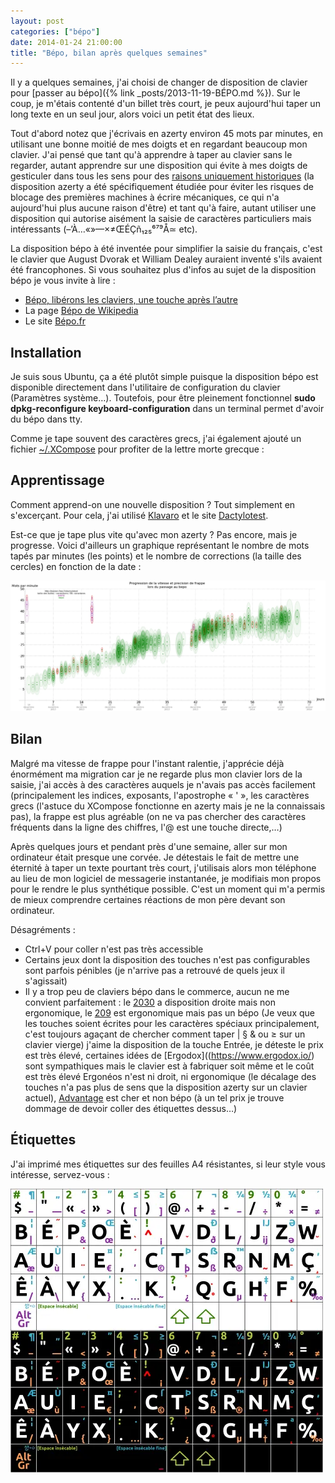```yaml
---
layout: post
categories: ["bépo"]
date: 2014-01-24 21:00:00
title: "Bépo, bilan après quelques semaines"
---
```


Il y a quelques semaines, j'ai choisi de changer de disposition de
clavier pour [passer au bépo]({% link _posts/2013-11-19-BÉPO.md %}).
Sur le coup, je m'étais contenté d'un billet
très court, je peux aujourd'hui taper un long texte en un seul jour,
alors voici un petit état des lieux.

Tout d'abord notez que j'écrivais en azerty environ 45 mots par minutes,
en utilisant une bonne moitié de mes doigts et en regardant beaucoup mon
clavier. J'ai pensé que tant qu'à apprendre à taper au clavier sans le
regarder, autant apprendre sur une disposition qui évite à mes doigts de
gesticuler dans tous les sens pour des
[raisons uniquement historiques](https://fr.wikipedia.org/wiki/AZERTY#Histoire)
(la disposition azerty a été spécifiquement
étudiée pour éviter les risques de blocage des premières machines à
écrire mécaniques, ce qui n'a aujourd'hui plus aucune raison d'être) et
tant qu'à faire, autant utiliser une disposition qui autorise aisément
la saisie de caractères particuliers mais intéressants (–’À…«»—×≠ŒÉÇñ₁₂₅⁶⁷⁹Å≃ etc).

La disposition bépo à été inventée pour simplifier la saisie du
français, c'est le clavier que August Dvorak et William Dealey auraient
inventé s'ils avaient été francophones. Si vous souhaitez plus d'infos
au sujet de la disposition bépo je vous invite à lire :

-   [Bépo, libérons les claviers, une touche après l’autre](http://www.framablog.org/index.php/post/2011/12/19/bepo-clavier-libre-ploum)
-   La page [Bépo de Wikipedia](https://fr.wikipedia.org/wiki/B%C3%A9po)
-   Le site [Bépo.fr](http://bepo.fr/)

## Installation

Je suis sous Ubuntu, ça a été plutôt simple puisque la disposition bépo
est disponible directement dans l'utilitaire de configuration du clavier
(Paramètres système…). Toutefois, pour être pleinement fonctionnel
**sudo dpkg-reconfigure keyboard-configuration** dans un terminal permet
d'avoir du bépo dans tty.

Comme je tape souvent des caractères grecs, j'ai également ajouté un
fichier [\~/.XCompose](/assets/images/bepo/XCompose.txt) pour profiter de la lettre morte grecque :

## Apprentissage

Comment apprend-on une nouvelle disposition ? Tout simplement en
s'excerçant. Pour cela, j'ai utilisé [Klavaro](http://klavaro.sourceforge.net/fr/index.html) et le site
[Dactylotest](http://tazzon.free.fr/dactylotest/).

Est-ce que je tape plus vite qu'avec mon azerty ? Pas encore, mais je
progresse. Voici d'ailleurs un graphique représentant le nombre de mots
tapés par minutes (les points) et le nombre de corrections (la taille
des cercles) en fonction de la date :

![preview](/assets/images/bepo/progression_bepo_1.webp)

## Bilan

Malgré ma vitesse de frappe pour l'instant ralentie, j'apprécie déjà
énormément ma migration car je ne regarde plus mon clavier lors de la
saisie, j'ai accès à des caractères auquels je n'avais pas accès
facilement (principalement les indices, exposants, l'apostrophe « ' »,
les caractères grecs (l'astuce du XCompose fonctionne en azerty mais je
ne la connaissais pas), la frappe est plus agréable (on ne va pas
chercher des caractères fréquents dans la ligne des chiffres, l'@ est
une touche directe,…)

Après quelques jours et pendant près d'une semaine, aller sur mon
ordinateur était presque une corvée. Je détestais le fait de mettre une
éternité à taper un texte pourtant très court, j'utilisais alors mon
téléphone au lieu de mon logiciel de messagerie instantanée, je
modifiais mon propos pour le rendre le plus synthétique possible. C'est
un moment qui m'a permis de mieux comprendre certaines réactions de mon
père devant son ordinateur.

Désagréments :

-   Ctrl+V pour coller n'est pas très accessible
-   Certains jeux dont la disposition des touches n'est pas
    configurables sont parfois pénibles (je n'arrive pas a retrouvé de
    quels jeux il s'agissait)
-   Il y a trop peu de claviers bépo dans le commerce, aucun ne me
    convient parfaitement : le [2030](http://typematrix.com/bepo.php)
    a disposition droite mais non ergonomique, le
    [209](https://www.trulyergonomic.com/store/products/truly-ergonomic-mechanical-keyboard-soft-tactile-cherry-mx-brown-keyswitches-209-blank-keys)
    est ergonomique mais pas un bépo (Je veux que les touches soient
    écrites pour les caractères spéciaux principalement, c'est toujours
    agaçant de chercher comment taper \| § & ou ≥ sur un clavier vierge)
    j'aime la disposition de la touche Entrée, je déteste le prix est
    très élevé, certaines idées de [Ergodox]((https://www.ergodox.io/) sont sympathiques mais le clavier est à
    fabriquer soit même et le coût est très élevé Ergonéos
    n'est ni droit, ni ergonomique (le décalage des touches n'a pas plus
    de sens que la disposition azerty sur un clavier actuel),
    [Advantage](http://www.kinesis-ergo.com/advantage.htm)
    est cher et non bépo (à un tel prix je trouve dommage de devoir
    coller des étiquettes dessus…)

## Étiquettes

J'ai imprimé mes étiquettes sur des feuilles A4 résistantes, si leur
style vous intéresse, servez-vous :

[![stickers_bépo](/assets/images/bepo/bepo_etiquette.webp)](/assets/images/bepo/bepo_etiquette.svg)
